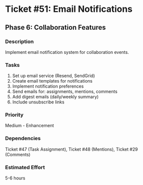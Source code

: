 # Ticket #51: Email Notifications

## Phase 6: Collaboration Features

### Description
Implement email notification system for collaboration events.

### Tasks
1) Set up email service (Resend, SendGrid)  
2) Create email templates for notifications  
3) Implement notification preferences  
4) Send emails for: assignments, mentions, comments  
5) Add digest emails (daily/weekly summary)  
6) Include unsubscribe links  

### Priority
Medium - Enhancement

### Dependencies
Ticket #47 (Task Assignment), Ticket #48 (Mentions), Ticket #29 (Comments)

### Estimated Effort
5-6 hours
